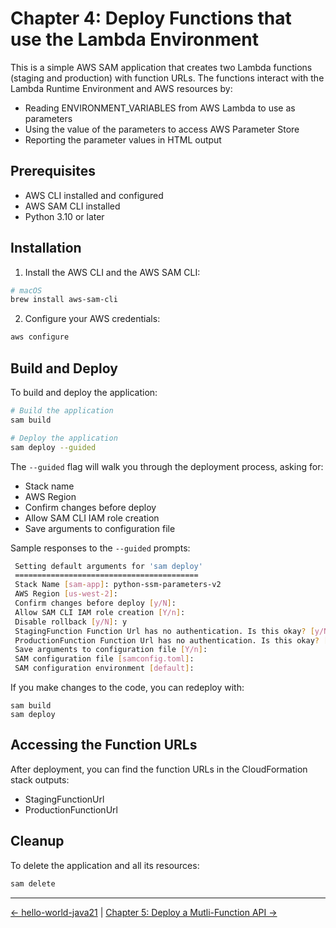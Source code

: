 # Chapter 4: Deploy Functions that use the Lambda Environment

This is a simple AWS SAM application that creates two Lambda functions (staging and production) with function URLs.  The functions interact with the Lambda Runtime Environment and AWS resources by:

- Reading ENVIRONMENT_VARIABLES from AWS Lambda to use as parameters
- Using the value of the parameters to access AWS Parameter Store
- Reporting the parameter values in HTML output

## Prerequisites

- AWS CLI installed and configured
- AWS SAM CLI installed
- Python 3.10 or later

## Installation

1. Install the AWS CLI and the AWS SAM CLI:

```bash
# macOS
brew install aws-sam-cli
```

2. Configure your AWS credentials:

```bash
aws configure
```

## Build and Deploy

To build and deploy the application:

```bash
# Build the application
sam build

# Deploy the application
sam deploy --guided
```

The `--guided` flag will walk you through the deployment process, asking for:

- Stack name
- AWS Region
- Confirm changes before deploy
- Allow SAM CLI IAM role creation
- Save arguments to configuration file

Sample responses to the `--guided` prompts:

```bash
 Setting default arguments for 'sam deploy'
 =========================================
 Stack Name [sam-app]: python-ssm-parameters-v2
 AWS Region [us-west-2]:
 Confirm changes before deploy [y/N]:
 Allow SAM CLI IAM role creation [Y/n]:
 Disable rollback [y/N]: y
 StagingFunction Function Url has no authentication. Is this okay? [y/N]: y
 ProductionFunction Function Url has no authentication. Is this okay? [y/N]: y
 Save arguments to configuration file [Y/n]:
 SAM configuration file [samconfig.toml]:
 SAM configuration environment [default]:
```

If you make changes to the code, you can redeploy with:

```
sam build
sam deploy
```

## Accessing the Function URLs

After deployment, you can find the function URLs in the CloudFormation stack outputs:

- StagingFunctionUrl
- ProductionFunctionUrl

## Cleanup

To delete the application and all its resources:

```bash
sam delete
```

<!-- FooterStart -->
---
[← hello-world-java21](../chapter-2-getting-started-with-aws-lambda/README.md) | [Chapter 5: Deploy a Mutli-Function API →](../chapter-5-api/README.md)
<!-- FooterEnd -->
